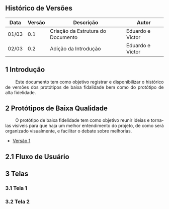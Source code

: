 ## Histórico de Versões

Data|Versão|Descrição|Autor
-|-|-|-
01/03|0.1|Criação da Estrutura do Documento|Eduardo e Victor|
02/03|0.2|Adição da Introdução|Eduardo e Victor|


## 1 <a name="1">Introdução</a>

 <p align = "justify"> &emsp;&emsp; Este documento tem como objetivo registrar e disponibilizar o histórico de versões dos protótipos de baixa fidalidade bem como do protótipo de alta fidelidade.</p>

## 2 <a name="2">Protótipos de Baixa Qualidade</a>

 <p align = "justify"> &emsp;&emsp; O protótipo de baixa fidelidade tem como objetivo reunir ideias e torna-las visíveis para que haja um melhor entendimento do projeto, de como será organizado visualmente, e facilitar o debate sobre melhorias.</p>

 - [Versão 1](https://github.com/fga-eps-mds/2020.2-Anunbis/issues/39#issuecomment-787580528)

## 2.1 <a name="2.1">Fluxo de Usuário</a>


## 3 <a name="3">Telas</a>

### 3.1 <a name="3.1">Tela 1</a>


### 3.2 <a name="3.2">Tela 2</a>


